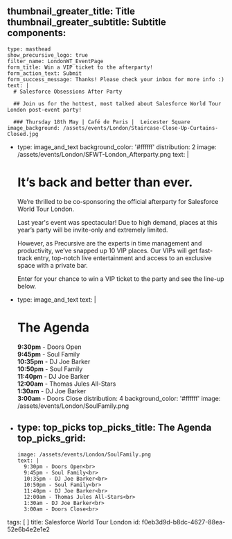 thumbnail_greater_title: Title
thumbnail_greater_subtitle: Subtitle
components:
  - 
    type: masthead
    show_precursive_logo: true
    filter_name: LondonWT_EventPage
    form_title: Win a VIP ticket to the afterparty!
    form_action_text: Submit
    form_success_message: Thanks! Please check your inbox for more info :)
    text: |
      # Salesforce Obsessions After Party
      
      ## Join us for the hottest, most talked about Salesforce World Tour London post-event party!
      
      ### Thursday 18th May | Café de Paris |  Leicester Square
    image_background: /assets/events/London/Staircase-Close-Up-Curtains-Closed.jpg
  - 
    type: image_and_text
    background_color: '#ffffff'
    distribution: 2
    image: /assets/events/London/SFWT-London_Afterparty.png
    text: |
      # It’s back and better than ever.
      
      We’re thrilled to be co-sponsoring the official afterparty for Salesforce World Tour London.
      
      Last year's event was spectacular! Due to high demand, places at this year’s party will be invite-only and extremely limited.
      
      However, as Precursive are the experts in time management and productivity, we’ve snapped up 10 VIP places. Our VIPs will get fast-track entry, top-notch live entertainment and access to an exclusive space with a private bar.
      
      Enter for your chance to win a VIP ticket to the party and see the line-up below.
  - 
    type: image_and_text
    text: |
      # The Agenda
      
      **9:30pm** - Doors Open<br>
      **9:45pm** - Soul Family<br>
      **10:35pm** - DJ Joe Barker<br>
      **10:50pm** - Soul Family<br>
      **11:40pm** - DJ Joe Barker<br>
      **12:00am** - Thomas Jules All-Stars<br>
      **1:30am** - DJ Joe Barker<br>
      **3:00am** - Doors Close
    distribution: 4
    background_color: '#ffffff'
    image: /assets/events/London/SoulFamily.png
  - 
    type: top_picks
    top_picks_title: The Agenda
    top_picks_grid:
      - 
        image: /assets/events/London/SoulFamily.png
        text: |
          9:30pm - Doors Open<br>
          9:45pm - Soul Family<br>
          10:35pm - DJ Joe Barker<br>
          10:50pm - Soul Family<br>
          11:40pm - DJ Joe Barker<br>
          12:00am - Thomas Jules All-Stars<br>
          1:30am - DJ Joe Barker<br>
          3:00am - Doors Close<br>
tags: [ ]
title: Salesforce World Tour London
id: f0eb3d9d-b8dc-4627-88ea-52e6b4e2e1e2
